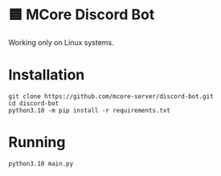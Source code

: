 # 🟦 MCore Discord Bot
Working only on Linux systems.
# Installation
```
git clone https://github.com/mcore-server/discord-bot.git
cd discord-bot
python3.10 -m pip install -r requirements.txt
```
# Running
```
python3.10 main.py
```
